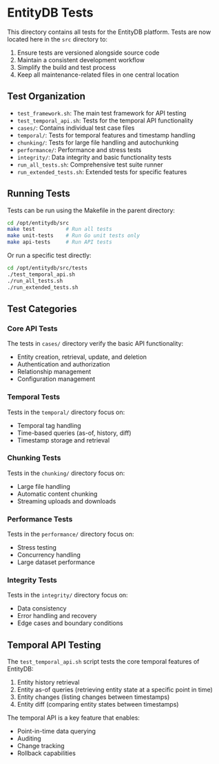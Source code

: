 # EntityDB Tests

This directory contains all tests for the EntityDB platform. Tests are now located here in the `src` directory to:

1. Ensure tests are versioned alongside source code
2. Maintain a consistent development workflow
3. Simplify the build and test process
4. Keep all maintenance-related files in one central location

## Test Organization

- `test_framework.sh`: The main test framework for API testing
- `test_temporal_api.sh`: Tests for the temporal API functionality
- `cases/`: Contains individual test case files
- `temporal/`: Tests for temporal features and timestamp handling 
- `chunking/`: Tests for large file handling and autochunking
- `performance/`: Performance and stress tests
- `integrity/`: Data integrity and basic functionality tests
- `run_all_tests.sh`: Comprehensive test suite runner
- `run_extended_tests.sh`: Extended tests for specific features

## Running Tests

Tests can be run using the Makefile in the parent directory:

```bash
cd /opt/entitydb/src
make test          # Run all tests
make unit-tests    # Run Go unit tests only
make api-tests     # Run API tests
```

Or run a specific test directly:

```bash
cd /opt/entitydb/src/tests
./test_temporal_api.sh
./run_all_tests.sh 
./run_extended_tests.sh
```

## Test Categories

### Core API Tests

The tests in `cases/` directory verify the basic API functionality:
- Entity creation, retrieval, update, and deletion
- Authentication and authorization
- Relationship management
- Configuration management

### Temporal Tests

Tests in the `temporal/` directory focus on:
- Temporal tag handling
- Time-based queries (as-of, history, diff)
- Timestamp storage and retrieval

### Chunking Tests

Tests in the `chunking/` directory focus on:
- Large file handling
- Automatic content chunking
- Streaming uploads and downloads

### Performance Tests

Tests in the `performance/` directory focus on:
- Stress testing
- Concurrency handling
- Large dataset performance

### Integrity Tests

Tests in the `integrity/` directory focus on:
- Data consistency
- Error handling and recovery
- Edge cases and boundary conditions

## Temporal API Testing

The `test_temporal_api.sh` script tests the core temporal features of EntityDB:

1. Entity history retrieval
2. Entity as-of queries (retrieving entity state at a specific point in time)
3. Entity changes (listing changes between timestamps)
4. Entity diff (comparing entity states between timestamps)

The temporal API is a key feature that enables:
- Point-in-time data querying
- Auditing
- Change tracking
- Rollback capabilities